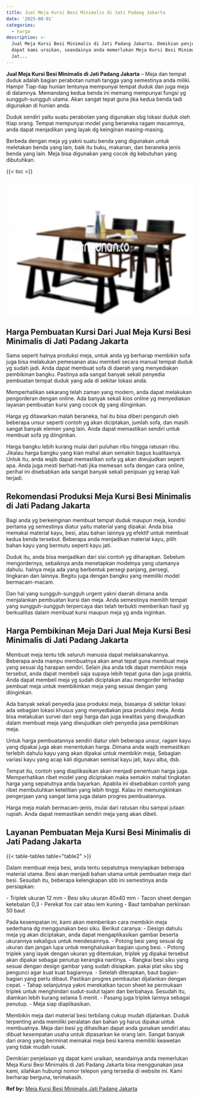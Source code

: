 ```yaml
---
title: Jual Meja Kursi Besi Minimalis di Jati Padang Jakarta
date: '2025-08-01'
categories:
  - harga
description: >-
  Jual Meja Kursi Besi Minimalis di Jati Padang Jakarta. Demikian penjelasan yg
  dapat kami uraikan, seandainya anda memerlukan Meja Kursi Besi Minimalis di
  Jat...
---
```


**Jual Meja Kursi Besi Minimalis di Jati Padang Jakarta** – Meja dan tempat duduk adalah bagian perabotan rumah tangga yang semestinya anda miliki. Hampir Tiap-tiap hunian tentunya mempunyai tempat duduk dan juga meja di dalamnya. Memandang kedua benda ini memang mempunyai fungsi yg sungguh-sungguh utama. Akan sangat tepat guna jika kedua benda tadi digunakan di hunian anda.

Duduk sendiri yaitu suatu perabotan yang digunakan sbg lokasi duduk oleh ttiap orang. Tempat mempunyai model yang beraneka ragam macamnya, anda dapat menjadikan yang layak dg keinginan masing-masing.

Berbeda dengan meja yg yakni suatu benda yang digunakan untuk meletakan benda yang lain, baik itu buku, makanan, dan beraneka jenis benda yang lain. Meja bisa digunakan yang cocok dg kebutuhan yang dibutuhkan.

{{< toc >}}

![Jual Meja Kursi Besi Minimalis di Jati Padang Jakarta](/images/jual-meja-besi-murah02.png)

## Harga Pembuatan Kursi Dari Jual Meja Kursi Besi Minimalis di Jati Padang Jakarta

Sama seperti halnya produksi meja, untuk anda yg berharap membikin sofa juga bisa melakukan pemesanan atau membeli secara manual tempat duduk yg sudah jadi. Anda dapat membuat sofa di daerah yang menyediakan pembikinan bangku. Pastinya ada sangat banyak sekali penyedia pembuatan tempat duduk yang ada di sekitar lokasi anda.

Memperhatikan sekarang telah zaman yang modern, anda dapat melakukan pengorderan dengan online. Ada banyak sekali kios online yg menyediakan layanan pembuatan kursi yang cocok dg yang diinginkan.

Harga yg ditawarkan malah beraneka, hal itu bisa diberi pengaruh oleh beberapa unsur seperti contoh yg akan diciptakan, jumlah sofa, dan masih sangat banyak elemen yang lain. Anda dapat memastikan sendiri untuk membuat sofa yg diinginkan.

Harga bangku lebih kurang mulai dari puluhan ribu hingga ratusan ribu. Jikalau harga bangku yang kian mahal akan semakin bagus kualitasnya. Untuk itu, anda wajib dapat memastikan sofa yg akan diwujudkan seperti apa. Anda juga mesti berhati-hati jika memesan sofa dengan cara online, perihal ini disebabkan ada sangat banyak sekali penipuan yg kerap kali terjadi.

## Rekomendasi Produksi Meja Kursi Besi Minimalis di Jati Padang Jakarta

Bagi anda yg berkeinginan membuat tempat duduk maupun meja, kondisi pertama yg semestinya diatur yaitu material yang dipakai. Anda bisa memakai material kayu, besi, atau bahan lainnya yg efektif untuk membuat kedua benda tersebut. Beberapa anda menjadikan material kayu, pilih bahan kayu yang bermutu seperti kayu jati.

Duduk itu, anda bisa menjadikan dari sisi contoh yg diharapkan. Sebelum mengordernya, sebaiknya anda menetapkan modelnya yang utamanya dahulu. halnya meja ada yang berbentuk persegi panjang, persegi, lingkaran dan lainnya. Begitu juga dengan bangku yang memiliki model bermacam-macam.

Dan hal yang sungguh-sungguh urgent yakni daerah dimana anda menjalankan pembuatan kursi dan meja. Anda semestinya memilih tempat yang sungguh-sungguh terpercaya dan telah terbukti memberikan hasil yg berkualitas dalam membuat kursi maupun meja yg anda inginkan.

## Harga Pembikinan Meja Dari Jual Meja Kursi Besi Minimalis di Jati Padang Jakarta

Membuat meja tentu tdk seluruh manusia dapat melaksanakannya. Beberapa anda mampu membuatnya akan amat tepat guna membuat meja yang sesuai dg harapan sendiri. Selain jika anda tdk dapat membikin meja tersebut, anda dapat membeli saja supaya lebih tepat guna dan juga praktis. Anda dapat membeli meja yg sudah diciptakan atau mengorder terhadap pembuat meja untuk membikinkan meja yang sesuai dengan yang diinginkan.

Ada banyak sekali penyedia jasa produksi meja, biasanya di sekitar lokasi ada sebagian lokasi khusus yang menyediakan jasa produksi meja. Anda bisa melakukan survei dari segi harga dan juga kwalitas yang diwujudkan dalam membuat meja yang diwujudkan oleh penyedia jasa pembikinan meja.

Untuk harga pembuatannya sendiri diatur oleh beberapa unsur, ragam kayu yang dipakai juga akan menentukan harga. Dimana anda wajib memastikan terlebih dahulu kayu yang akan dipakai untuk membikin meja, Sebagian variasi kayu yang acap kali digunakan semisal kayu jati, kayu alba, dsb.

Tempat itu, contoh yang diaplikasikan akan menjadi penentuan harga juga. Memperhatikan ribet model yang diciptakan maka semakin mahal tingkatan harga yang sepatutnya anda bayarkan. Apabila ini disebabkan contoh yang ribet membutuhkan ketelitian yang lebih tinggi. Kalau ini memungkinkan pengerjaan yang sangat lama juga dalam progres pembuatannya.

Harga meja malah bermacam-jenis, mulai dari ratusan ribu sampai jutaan rupiah. Anda dapat memastikan sendiri meja yang akan dibeli.

## Layanan Pembuatan Meja Kursi Besi Minimalis di Jati Padang Jakarta

{{< table-tables table="table2" >}}

Dalam membuat meja besi, anda tentu sepatutnya menyiapkan beberapa material utama. Besi akan menjadi bahan utama untuk pembuatan meja dari besi. Sesudah itu, beberapa kelengkapan sbb ini semestinya anda persiapkan:

\- Triplek ukuran 12 mm - Besi siku ukuran 40x40 mm - Tacon sheet dengan ketebalan 0,3 - Perekat fox cair atau lem kuning - Baut tambahan perkiraan 50 baut

Pada kesempatan ini, kami akan memberikan cara membikin meja sederhana dg menggunakan besi siku. Berikut caranya: - Design dahulu meja yg akan diciptakan, anda dapat mengaplikasikan gambar beserta ukurannya sekaligus untuk mendesainnya. - Potong besi yang sesuai dg ukuran dan jangan lupa untuk menghaluskan bagian ujung besi. - Potong triplek yang layak dengan ukuran yg ditentukan, triplek yg dipakai tersebut akan dipakai sebagai penutup kerangka nantinya. - Rangkai besi siku yang sesuai dengan design gambar yang sudah disiapkan. pakai plat siku sbg pengunci agar kuat kuat bagiannya. - Setelah diterapkan, baut bagian-bagian yang perlu dibaut. Pastikan progres pembautan dijalankan dengan cepat. - Tahap selanjutnya yakni merekatkan tacon sheet ke permukaan triplek untuk menghindari sudut-sudut tajam dan berbahaya. Sesudah itu, diamkan lebih kurang selama 5 menit. - Pasang juga triplek lainnya sebagai penutup. - Meja siap diaplikasikan.

Membikin meja dari material besi terbilang cukup mudah dijalankan. Duduk terpenting anda memiliki peralatan dan bahan yg harus dipakai untuk membuatnya. Meja dari besi yg dihasilkan dapat anda gunakan sendiri atau dibuat kesempatan usaha untuk dipasarkan ke orang lain. Sangat banyak dari orang yang berminat memakai meja besi karena memiliki keawetan yang tidak mudah rusak.

Demikian penjelasan yg dapat kami uraikan, seandainya anda memerlukan Meja Kursi Besi Minimalis di Jati Padang Jakarta bisa menggunakan jasa kami, silahkan hubungi nomor telepon yang tersedia di website ini. Kami berharap berguna, terimakasih.

**Ref by:** [Meja Kursi Besi Minimalis Jati Padang Jakarta](https://id.wikipedia.org/wiki/Meja)
